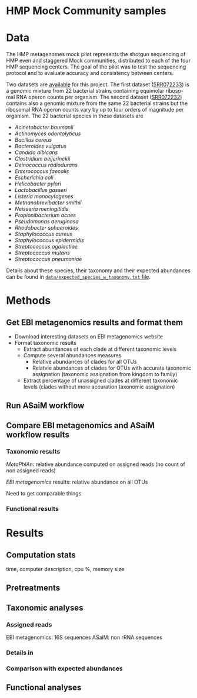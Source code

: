 HMP Mock Community samples
==========================

# Data

The HMP metagenomes mock pilot represents the shotgun sequencing of HMP even and staggered Mock communities, distributed to each of the four HMP sequencing centers. The goal of the pilot was to test the sequencing protocol and to evaluate accuracy and consistency between centers.

Two datasets are [available](https://www.ebi.ac.uk/metagenomics/projects/SRP004311) for this project. The first dataset ([SRR072233](https://www.ebi.ac.uk/metagenomics/projects/SRP004311/samples/SRS121011/runs/SRR072233/results/versions/1.0)) is a genomic mixture from 22 bacterial strains containing equimolar riboso-mal RNA operon counts per organism. The second dataset ([SRR072232](https://www.ebi.ac.uk/metagenomics/projects/SRP004311/samples/SRS121012/runs/SRR072232/results/versions/1.0#ui-id-10)) contains also a genomic mixture from the same 22 bacterial strains but the ribosomal RNA operon counts vary by up to four orders of magnitude per organism. The 22 bacterial species in these datasets are 

- *Acinetobacter baumanii*
- *Actinomyces odontolyticus*
- *Bacillus cereus*
- *Bacteroides vulgatus*
- *Candida albicans*
- *Clostridium beijerinckii*
- *Deinococcus radiodurans*
- *Enterococcus faecalis*
- *Escherichia coli*
- *Helicobacter pylori*
- *Lactobacillus gasseri*
- *Listeria monocytogenes*
- *Methanobrevibacter smithii*
- *Neisseria meningitidis*
- *Propionibacterium acnes*
- *Pseudomonas aeruginosa*
- *Rhodobacter sphaeroides*
- *Staphylococcus aureus*
- *Staphylococcus epidermidis*
- *Streptococcus agalactiae*
- *Streptococcus mutans*
- *Streptococcus pneumoniae*

Details about these species, their taxonomy and their expected abundances can be found in [`data/expected_species_w_taxonomy.txt` file](data/expected_species_w_taxonomy.txt).

# Methods

## Get EBI metagenomics results and format them

- Download interesting datasets on EBI metagenomics website
- Format taxonomic results
    - Extract abundances of each clade at different taxonomic levels
    - Compute several abundances measures
        - Relative abundances of clades for all OTUs
        - Relatvie abundances of clades for OTUs with accurate taxonomic assignation (taxonomic assignation from kingdom to family)
    - Extract percentage of unassigned clades at different taxonomic levels (clades without more accuration taxonomic assignation)     

## Run ASaiM workflow

## Compare EBI metagenomics and ASaiM workflow results

### Taxonomic results

*MetaPhlAn*: relative abundance computed on assigned reads (no count of non assigned reads)

*EBI metagenomics* results: relative abundance on all OTUs

Need to get comparable things



### Functional results

# Results

## Computation stats

time, computer description, cpu %, memory size

## Pretreatments

## Taxonomic analyses

### Assigned reads

EBI metagenomics: 16S sequences
ASaiM: non rRNA sequences

### Details in 

### Comparison with expected abundances

## Functional analyses


